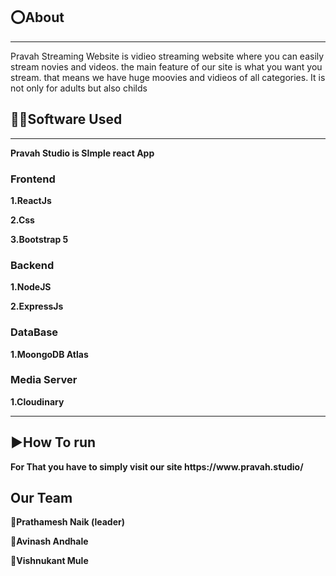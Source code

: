 <b><h2>⭕About</h2></b>
<hr>
Pravah Streaming Website is vidieo streaming website where you can easily stream novies and videos.
the main feature of our site is what you want you stream. that means we have huge moovies and vidieos of all categories. It is not only for adults but also childs

<b><h2>👨‍💻Software Used</h2><b>
  <hr>
  Pravah Studio is SImple react App
<div>
    <b><h3>Frontend</h3></b><p>1.ReactJs</p>
      <p>2.Css</p>
      <p>3.Bootstrap 5</p>
    <b><h3>Backend</h3></b>
      <p>1.NodeJS</p>
      <p>2.ExpressJs</p>
     <b><h3>DataBase</h3></b>
      <p>1.MoongoDB Atlas</p>
     <b><h3>Media Server</h3></b>
      <p>1.Cloudinary</p>
</div>
<hr>
  <b><h2>▶️How To run</h2></b>
  For That you have to simply visit our site https://www.pravah.studio/
  
  
   <b><h2>Our Team </h2></b>
  🔶Prathamesh Naik (leader)  
  
  🔶Avinash Andhale  
  
  🔶Vishnukant Mule
  
  
